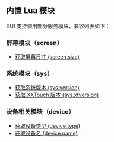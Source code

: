 ## 内置 Lua 模块


XUI 支持调用部分服务模块，兼容列表如下：


### 屏幕模块（screen）


- [获取屏幕尺寸 (screen.size)][1]


### 系统模块（sys）


- [获取系统版本 (sys.version)][2]
- [获取 XXTouch 版本 (sys.xtversion)][3]


### 设备相关模块（device）


- [获取设备类型 (device.type)][4]
- [获取设备名 (device.name)][5]


[1]: https://www.zybuluo.com/xxtouch/note/370734#%E8%8E%B7%E5%8F%96%E5%B1%8F%E5%B9%95%E5%B0%BA%E5%AF%B8-screensize
[2]: https://www.zybuluo.com/xxtouch/note/370734#%E8%8E%B7%E5%8F%96%E7%B3%BB%E7%BB%9F%E7%89%88%E6%9C%AC-sysversion
[3]: https://www.zybuluo.com/xxtouch/note/370734#%E8%8E%B7%E5%8F%96-xxtouch-%E7%89%88%E6%9C%AC-sysxtversion
[4]: https://www.zybuluo.com/xxtouch/note/370734#%E8%8E%B7%E5%8F%96%E8%AE%BE%E5%A4%87%E7%B1%BB%E5%9E%8B-devicetype
[5]: https://www.zybuluo.com/xxtouch/note/370734#%E8%8E%B7%E5%8F%96%E8%AE%BE%E5%A4%87%E5%90%8D-devicename

